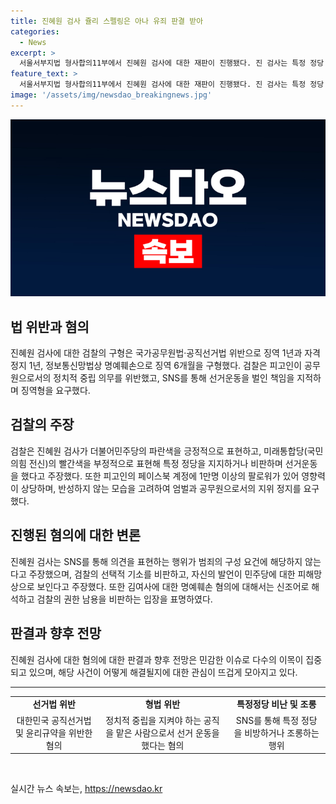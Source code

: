 ```yaml
---
title: 진혜원 검사 쥴리 스펠링은 아나 유죄 판결 받아
categories:
  - News
excerpt: >
  서울서부지법 형사합의11부에서 진혜원 검사에 대한 재판이 진행됐다. 진 검사는 특정 정당 후보와 윤석열 대통령의 부인인 김건희 여사를 비방하거나 조롱하는 글을 SNS에 올린 혐의로 징역 1년 6개월과 자격정지 1년을 구형받았다. 검찰은 진 검사의 공무원으로서의 정치적 중립 의무를 위반했다고 지적하며, 진 검사는 이를 부인하고 공격적으로 반박했다. 또한 김건희 여사를 명예를 훼손한 혐의도 받고 있다.
feature_text: >
  서울서부지법 형사합의11부에서 진혜원 검사에 대한 재판이 진행됐다. 진 검사는 특정 정당 후보와 윤석열 대통령의 부인인 김건희 여사를 비방하거나 조롱하는 글을 SNS에 올린 혐의로 징역 1년 6개월과 자격정지 1년을 구형받았다. 검찰은 진 검사의 공무원으로서의 정치적 중립 의무를 위반했다고 지적하며, 진 검사는 이를 부인하고 공격적으로 반박했다. 또한 김건희 여사를 명예를 훼손한 혐의도 받고 있다.
image: '/assets/img/newsdao_breakingnews.jpg'
---
```


<p><img src="/assets/img/newsdao_breakingnews.jpg" alt="flaretime 속보" /></p>

<h2 data-ke-size="size26">법 위반과 혐의</h2>

<p data-ke-size="size16">진혜원 검사에 대한 검찰의 구형은 국가공무원법·공직선거법 위반으로 징역 1년과 자격정지 1년, 정보통신망법상 명예훼손으로 징역 6개월을 구형했다. 검찰은 피고인이 공무원으로서의 정치적 중립 의무를 위반했고, SNS를 통해 선거운동을 벌인 책임을 지적하며 징역형을 요구했다.</p>

<h2 data-ke-size="size26">검찰의 주장</h2>

<p data-ke-size="size16">검찰은 진혜원 검사가 더불어민주당의 파란색을 긍정적으로 표현하고, 미래통합당(국민의힘 전신)의 빨간색을 부정적으로 표현해 특정 정당을 지지하거나 비판하며 선거운동을 했다고 주장했다. 또한 피고인의 페이스북 계정에 1만명 이상의 팔로워가 있어 영향력이 상당하며, 반성하지 않는 모습을 고려하여 엄벌과 공무원으로서의 지위 정지를 요구했다.</p>

<h2 data-ke-size="size26">진행된 혐의에 대한 변론</h2>

<p data-ke-size="size16">진혜원 검사는 SNS를 통해 의견을 표현하는 행위가 범죄의 구성 요건에 해당하지 않는다고 주장했으며, 검찰의 선택적 기소를 비판하고, 자신의 발언이 민주당에 대한 피해망상으로 보인다고 주장했다. 또한 김여사에 대한 명예훼손 혐의에 대해서는 신조어로 해석하고 검찰의 권한 남용을 비판하는 입장을 표명하였다.</p>

<h2 data-ke-size="size26">판결과 향후 전망</h2>

<p data-ke-size="size16">진혜원 검사에 대한 혐의에 대한 판결과 향후 전망은 민감한 이슈로 다수의 이목이 집중되고 있으며, 해당 사건이 어떻게 해결될지에 대한 관심이 뜨겁게 모아지고 있다.</p>

<hr>

<table>
  <tr>
    <td style="text-align: center; height: 17px;"><b>선거법 위반</b></td>
    <td style="text-align: center; height: 17px;"><b>형법 위반</b></td>
    <td style="text-align: center; height: 17px;"><b>특정정당 비난 및 조롱</b></td>
  </tr>
  <tr>
    <td style="text-align: center;">대한민국 공직선거법 및 윤리규약을 위반한 혐의</td>
    <td style="text-align: center;">정치적 중립을 지켜야 하는 공직을 맡은 사람으로서 선거 운동을 했다는 혐의</td>
    <td style="text-align: center;">SNS를 통해 특정 정당을 비방하거나 조롱하는 행위</td>
  </tr>
</table>

<p data-ke-size="size16">&nbsp;</p>
실시간 뉴스 속보는, <a href="https://newsdao.kr" rel="dofollow">https://newsdao.kr</a>


